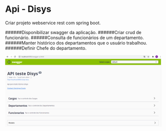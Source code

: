 # Api - Disys

 Criar projeto webservice rest com spring boot.

######Disponibilizar swagger da aplicação.
######Criar crud de funcionário.
######Consulta de funcionários de um departamento.
######Manter histórico dos departamentos que o usuário trabalhou.
######Definir Chefe do departamento.


![List APIs](img/swagger.PNG "List API")
